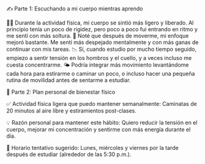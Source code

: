 ✍️ Parte 1: Escuchando a mi cuerpo mientras aprendo

🧘‍♀️ Durante la actividad física, mi cuerpo se sintió más ligero y liberado. Al principio tenía un poco de rigidez, pero poco a poco fui entrando en ritmo y me sentí con más soltura.
🧠 Noté que después de moverme, mi enfoque mejoró bastante. Me sentí más despejado mentalmente y con más ganas de continuar con mis tareas.
📉 Sí, cuando estudio por mucho tiempo seguido, empiezo a sentir tensión en los hombros y el cuello, y a veces incluso me cuesta concentrarme.
🌤️ Podría integrar más movimiento levantándome cada hora para estirarme o caminar un poco, o incluso hacer una pequeña rutina de movilidad antes de sentarme a estudiar.

🚀 Parte 2: Plan personal de bienestar físico

✅ Actividad física ligera que puedo mantener semanalmente:
Caminatas de 20 minutos al aire libre y estiramientos post-clases.

💡 Razón personal para mantener este hábito:
Quiero reducir la tensión en el cuerpo, mejorar mi concentración y sentirme con más energía durante el día.

📅 Horario tentativo sugerido:
Lunes, miércoles y viernes por la tarde después de estudiar (alrededor de las 5:30 p.m.).
